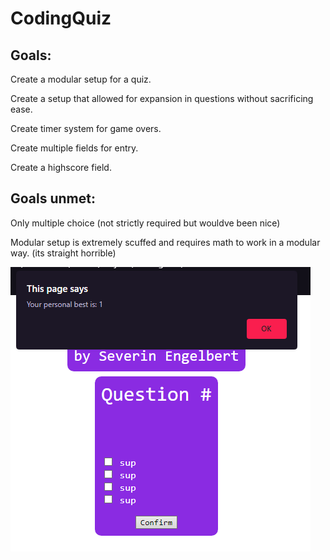 # CodingQuiz

## Goals:

Create a modular setup for a quiz.

Create a setup that allowed for expansion in questions without sacrificing ease.

Create timer system for game overs.

Create multiple fields for entry.

Create a highscore field.

## Goals unmet:

Only multiple choice (not strictly required but wouldve been nice)

Modular setup is extremely scuffed and requires math to work in a modular way. (its straight horrible)

![Screenshot](./assets/Screenshot%202022-05-12%20153623.png)
